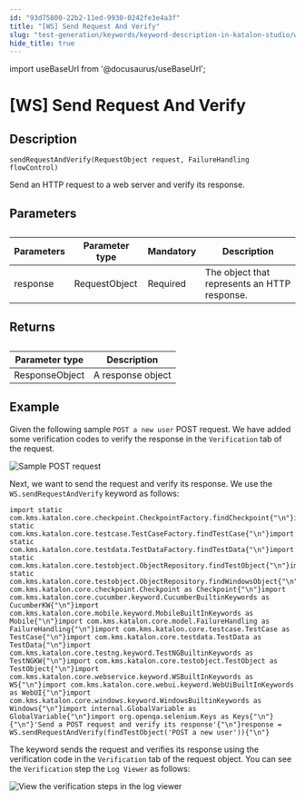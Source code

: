 ```yaml
---
id: "93d75800-22b2-11ed-9930-0242fe3e4a3f"
title: "[WS] Send Request And Verify"
slug: "test-generation/keywords/keyword-description-in-katalon-studio/web-service-keywords/ws-send-request-and-verify"
hide_title: true
---
```

import useBaseUrl from '@docusaurus/useBaseUrl';


# <a id="concept-4409" class="anchor_top_offset"/><a id="ariaid-title1" class="anchor_top_offset"/>[WS] Send Request And Verify


## Description

<p xmlns="http://www.w3.org/1999/xhtml" className="p"><code className="ph codeph">sendRequestAndVerify(RequestObject request, FailureHandling  flowControl)</code></p> 
<p xmlns="http://www.w3.org/1999/xhtml" className="p">Send an HTTP request to a web server and verify its response.</p> 

## Parameters

<div xmlns="http://www.w3.org/1999/xhtml" className="p"><table className="table"><caption /><colgroup><col style={{width: '25%'}} /><col style={{width: '25%'}} /><col style={{width: '25%'}} /><col style={{width: '25%'}} /></colgroup><thead className="thead"><tr className><th className="entry anchor_top_offset" id="concept-4409__entry__1">Parameters</th><th className="entry anchor_top_offset" id="concept-4409__entry__2">Parameter type </th><th className="entry anchor_top_offset" id="concept-4409__entry__3">Mandatory	</th><th className="entry anchor_top_offset" id="concept-4409__entry__4">Description</th></tr></thead><tbody className="tbody"><tr className><td className="entry" headers="concept-4409__entry__1 concept-4409__entry__2 concept-4409__entry__3 concept-4409__entry__4 ">response</td><td className="entry" headers="concept-4409__entry__1 concept-4409__entry__2 concept-4409__entry__3 concept-4409__entry__4 ">RequestObject</td><td className="entry" headers="concept-4409__entry__1 concept-4409__entry__2 concept-4409__entry__3 concept-4409__entry__4 ">Required </td><td className="entry" headers="concept-4409__entry__1 concept-4409__entry__2 concept-4409__entry__3 concept-4409__entry__4 ">The object that represents an HTTP response.</td></tr></tbody></table></div>

## Returns

<div xmlns="http://www.w3.org/1999/xhtml" className="p"><table className="table"><caption /><colgroup><col style={{width: '50%'}} /><col style={{width: '50%'}} /></colgroup><thead className="thead"><tr className><th className="entry anchor_top_offset" id="concept-4409__entry__9">Parameter type</th><th className="entry anchor_top_offset" id="concept-4409__entry__10">	Description</th></tr></thead><tbody className="tbody"><tr className><td className="entry" headers="concept-4409__entry__9 concept-4409__entry__10 ">ResponseObject</td><td className="entry" headers="concept-4409__entry__9 concept-4409__entry__10 ">A response object</td></tr></tbody></table></div>

## Example

<p xmlns="http://www.w3.org/1999/xhtml" className="p">Given the following sample <code className="ph codeph">POST a new user</code> POST request. We have added some verification codes to verify the response in the <code className="ph codeph">Verification</code> tab of the request.</p> 
<p xmlns="http://www.w3.org/1999/xhtml" className="p"><img className="image" src={useBaseUrl("/93d66da0-22b2-11ed-9930-0242fe3e4a3f.png")} alt="Sample POST request" /></p> 
<div xmlns="http://www.w3.org/1999/xhtml" className="p">Next, we want to send the request and verify its response. We use the  <code className="ph codeph">WS.sendRequestAndVerify</code> keyword as follows:<pre className="pre codeblock"><code>import static com.kms.katalon.core.checkpoint.CheckpointFactory.findCheckpoint{"\n"}import static com.kms.katalon.core.testcase.TestCaseFactory.findTestCase{"\n"}import static com.kms.katalon.core.testdata.TestDataFactory.findTestData{"\n"}import static com.kms.katalon.core.testobject.ObjectRepository.findTestObject{"\n"}import static com.kms.katalon.core.testobject.ObjectRepository.findWindowsObject{"\n"}import com.kms.katalon.core.checkpoint.Checkpoint as Checkpoint{"\n"}import com.kms.katalon.core.cucumber.keyword.CucumberBuiltinKeywords as CucumberKW{"\n"}import com.kms.katalon.core.mobile.keyword.MobileBuiltInKeywords as Mobile{"\n"}import com.kms.katalon.core.model.FailureHandling as FailureHandling{"\n"}import com.kms.katalon.core.testcase.TestCase as TestCase{"\n"}import com.kms.katalon.core.testdata.TestData as TestData{"\n"}import com.kms.katalon.core.testng.keyword.TestNGBuiltinKeywords as TestNGKW{"\n"}import com.kms.katalon.core.testobject.TestObject as TestObject{"\n"}import com.kms.katalon.core.webservice.keyword.WSBuiltInKeywords as WS{"\n"}import com.kms.katalon.core.webui.keyword.WebUiBuiltInKeywords as WebUI{"\n"}import com.kms.katalon.core.windows.keyword.WindowsBuiltinKeywords as Windows{"\n"}import internal.GlobalVariable as GlobalVariable{"\n"}import org.openqa.selenium.Keys as Keys{"\n"}{"\n"}'Send a POST request and verify its response'{"\n"}response = WS.sendRequestAndVerify(findTestObject('POST a new user')){"\n"}</code></pre>
</div>
<p xmlns="http://www.w3.org/1999/xhtml" className="p">The keyword sends the request and verifies its response using the verification code in the <code className="ph codeph">Verification</code> tab of the request object. You can see the <code className="ph codeph">Verification</code> step the <code className="ph codeph">Log Viewer</code> as follows:</p> 
<p xmlns="http://www.w3.org/1999/xhtml" className="p"><img className="image" src={useBaseUrl("/93d3d590-22b2-11ed-9930-0242fe3e4a3f.png")} alt="View the verification steps in the log viewer" /></p> 
